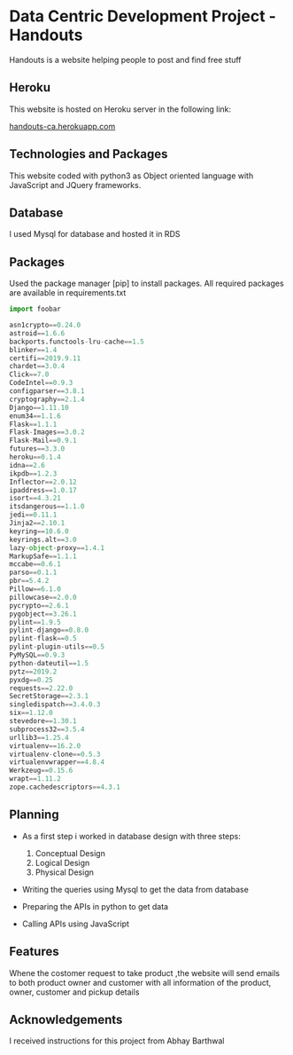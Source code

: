 # Data Centric Development Project - Handouts

Handouts is a website helping people to post and find free stuff

## Heroku

This website is hosted on Heroku server in the following link: 

[handouts-ca.herokuapp.com](https://handouts-ca.herokuapp.com/) 

## Technologies and Packages
This website coded with python3 as Object oriented language with JavaScript and JQuery frameworks.

## Database
I used Mysql for database and hosted it in RDS


## Packages
Used the package manager [pip] to install packages. All required packages are available in requirements.txt

```python
import foobar

asn1crypto==0.24.0
astroid==1.6.6
backports.functools-lru-cache==1.5
blinker==1.4
certifi==2019.9.11
chardet==3.0.4
Click==7.0
CodeIntel==0.9.3
configparser==3.8.1
cryptography==2.1.4
Django==1.11.10
enum34==1.1.6
Flask==1.1.1
Flask-Images==3.0.2
Flask-Mail==0.9.1
futures==3.3.0
heroku==0.1.4
idna==2.6
ikpdb==1.2.3
Inflector==2.0.12
ipaddress==1.0.17
isort==4.3.21
itsdangerous==1.1.0
jedi==0.11.1
Jinja2==2.10.1
keyring==10.6.0
keyrings.alt==3.0
lazy-object-proxy==1.4.1
MarkupSafe==1.1.1
mccabe==0.6.1
parso==0.1.1
pbr==5.4.2
Pillow==6.1.0
pillowcase==2.0.0
pycrypto==2.6.1
pygobject==3.26.1
pylint==1.9.5
pylint-django==0.8.0
pylint-flask==0.5
pylint-plugin-utils==0.5
PyMySQL==0.9.3
python-dateutil==1.5
pytz==2019.2
pyxdg==0.25
requests==2.22.0
SecretStorage==2.3.1
singledispatch==3.4.0.3
six==1.12.0
stevedore==1.30.1
subprocess32==3.5.4
urllib3==1.25.4
virtualenv==16.2.0
virtualenv-clone==0.5.3
virtualenvwrapper==4.8.4
Werkzeug==0.15.6
wrapt==1.11.2
zope.cachedescriptors==4.3.1

```
## Planning
- As a first step i worked in database design with three steps:
  1. Conceptual Design
  2. Logical Design
  3. Physical Design

- Writing the queries using Mysql to get the data from database 
- Preparing the APIs in python to get data
- Calling APIs using JavaScript

## Features

Whene the costomer request to take product ,the website will send emails to both product owner and customer with all information of the product, owner, customer and pickup details 

## Acknowledgements
I received instructions for this project from Abhay Barthwal  
